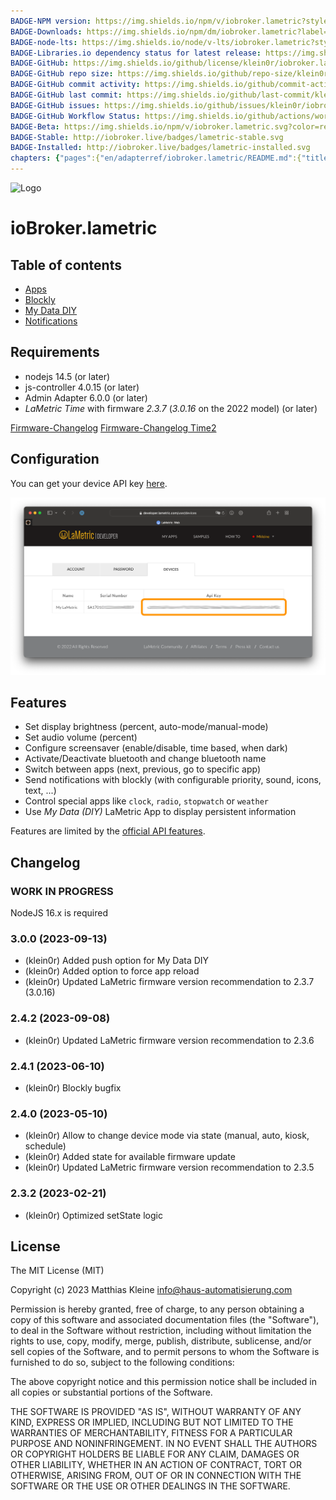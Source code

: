 ```yaml
---
BADGE-NPM version: https://img.shields.io/npm/v/iobroker.lametric?style=flat-square
BADGE-Downloads: https://img.shields.io/npm/dm/iobroker.lametric?label=npm%20downloads&style=flat-square
BADGE-node-lts: https://img.shields.io/node/v-lts/iobroker.lametric?style=flat-square
BADGE-Libraries.io dependency status for latest release: https://img.shields.io/librariesio/release/npm/iobroker.lametric?label=npm%20dependencies&style=flat-square
BADGE-GitHub: https://img.shields.io/github/license/klein0r/iobroker.lametric?style=flat-square
BADGE-GitHub repo size: https://img.shields.io/github/repo-size/klein0r/iobroker.lametric?logo=github&style=flat-square
BADGE-GitHub commit activity: https://img.shields.io/github/commit-activity/m/klein0r/iobroker.lametric?logo=github&style=flat-square
BADGE-GitHub last commit: https://img.shields.io/github/last-commit/klein0r/iobroker.lametric?logo=github&style=flat-square
BADGE-GitHub issues: https://img.shields.io/github/issues/klein0r/iobroker.lametric?logo=github&style=flat-square
BADGE-GitHub Workflow Status: https://img.shields.io/github/actions/workflow/status/klein0r/iobroker.lametric/test-and-release.yml?branch=master&logo=github&style=flat-square
BADGE-Beta: https://img.shields.io/npm/v/iobroker.lametric.svg?color=red&label=beta
BADGE-Stable: http://iobroker.live/badges/lametric-stable.svg
BADGE-Installed: http://iobroker.live/badges/lametric-installed.svg
chapters: {"pages":{"en/adapterref/iobroker.lametric/README.md":{"title":{"en":"ioBroker.lametric"},"content":"en/adapterref/iobroker.lametric/README.md"},"en/adapterref/iobroker.lametric/apps.md":{"title":{"en":"ioBroker.lametric"},"content":"en/adapterref/iobroker.lametric/apps.md"},"en/adapterref/iobroker.lametric/my-data-diy.md":{"title":{"en":"ioBroker.lametric"},"content":"en/adapterref/iobroker.lametric/my-data-diy.md"},"en/adapterref/iobroker.lametric/notifications.md":{"title":{"en":"ioBroker.lametric"},"content":"en/adapterref/iobroker.lametric/notifications.md"},"en/adapterref/iobroker.lametric/blockly.md":{"title":{"en":"ioBroker.lametric"},"content":"en/adapterref/iobroker.lametric/blockly.md"}}}
---
```

![Logo](../../admin/lametric.png)

# ioBroker.lametric

## Table of contents

- [Apps](apps.md)
- [Blockly](blockly.md)
- [My Data DIY](my-data-diy.md)
- [Notifications](notifications.md)

## Requirements

- nodejs 14.5 (or later)
- js-controller 4.0.15 (or later)
- Admin Adapter 6.0.0 (or later)
- _LaMetric Time_ with firmware _2.3.7_ (_3.0.16_ on the 2022 model) (or later)

[Firmware-Changelog](https://firmware.lametric.com) [Firmware-Changelog Time2](https://firmware.lametric.com/?product=time2)

## Configuration

You can get your device API key [here](https://developer.lametric.com/user/devices).

![api-key](./img/api-key.png)

## Features

- Set display brightness (percent, auto-mode/manual-mode)
- Set audio volume (percent)
- Configure screensaver (enable/disable, time based, when dark)
- Activate/Deactivate bluetooth and change bluetooth name
- Switch between apps (next, previous, go to specific app)
- Send notifications with blockly (with configurable priority, sound, icons, text, ...)
- Control special apps like `clock`, `radio`, `stopwatch` or `weather`
- Use _My Data (DIY)_ LaMetric App to display persistent information

Features are limited by the [official API features](https://lametric-documentation.readthedocs.io/en/latest/reference-docs/lametric-time-reference.html).

## Changelog

<!--
  Placeholder for the next version (at the beginning of the line):
  ### **WORK IN PROGRESS**
-->
### **WORK IN PROGRESS**

NodeJS 16.x is required

### 3.0.0 (2023-09-13)

* (klein0r) Added push option for My Data DIY
* (klein0r) Added option to force app reload
* (klein0r) Updated LaMetric firmware version recommendation to 2.3.7 (3.0.16)

### 2.4.2 (2023-09-08)

* (klein0r) Updated LaMetric firmware version recommendation to 2.3.6

### 2.4.1 (2023-06-10)

* (klein0r) Blockly bugfix

### 2.4.0 (2023-05-10)

* (klein0r) Allow to change device mode via state (manual, auto, kiosk, schedule)
* (klein0r) Added state for available firmware update
* (klein0r) Updated LaMetric firmware version recommendation to 2.3.5

### 2.3.2 (2023-02-21)

* (klein0r) Optimized setState logic

## License

The MIT License (MIT)

Copyright (c) 2023 Matthias Kleine <info@haus-automatisierung.com>

Permission is hereby granted, free of charge, to any person obtaining a copy
of this software and associated documentation files (the "Software"), to deal
in the Software without restriction, including without limitation the rights
to use, copy, modify, merge, publish, distribute, sublicense, and/or sell
copies of the Software, and to permit persons to whom the Software is
furnished to do so, subject to the following conditions:

The above copyright notice and this permission notice shall be included in
all copies or substantial portions of the Software.

THE SOFTWARE IS PROVIDED "AS IS", WITHOUT WARRANTY OF ANY KIND, EXPRESS OR
IMPLIED, INCLUDING BUT NOT LIMITED TO THE WARRANTIES OF MERCHANTABILITY,
FITNESS FOR A PARTICULAR PURPOSE AND NONINFRINGEMENT. IN NO EVENT SHALL THE
AUTHORS OR COPYRIGHT HOLDERS BE LIABLE FOR ANY CLAIM, DAMAGES OR OTHER
LIABILITY, WHETHER IN AN ACTION OF CONTRACT, TORT OR OTHERWISE, ARISING FROM,
OUT OF OR IN CONNECTION WITH THE SOFTWARE OR THE USE OR OTHER DEALINGS IN
THE SOFTWARE.